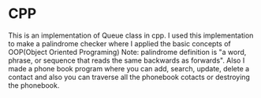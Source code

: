 # CPP
This is an implementation of Queue class in cpp.
I used this implementation to make a palindrome checker where I applied the basic concepts of OOP(Object Oriented Programing)
Note: palindrome definition is "a word, phrase, or sequence that reads the same backwards as forwards".
Also I made a phone book program where you can add, search, update, delete a contact and also you can traverse all the phonebook cotacts or destroying the phonebook.
